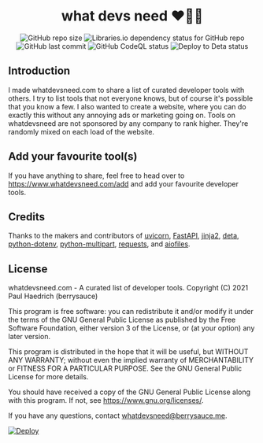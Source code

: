 <h1 align="center">what devs need ❤👨‍💻</h1>
<p align="center">
  <img alt="GitHub repo size" src="https://img.shields.io/github/repo-size/berrysauce/whatdevsneed">
  <img alt="Libraries.io dependency status for GitHub repo" src="https://img.shields.io/librariesio/github/berrysauce/whatdevsneed">
  <img alt="GitHub last commit" src="https://img.shields.io/github/last-commit/berrysauce/whatdevsneed">
  <img alt="GitHub CodeQL status" src="https://github.com/berrysauce/whatdevsneed/actions/workflows/codeql-analysis.yml/badge.svg">
  <img alt="Deploy to Deta status" src="https://github.com/berrysauce/whatdevsneed/actions/workflows/deploy.yml/badge.svg">
</p>

## Introduction
I made whatdevsneed.com to share a list of curated developer tools with others. I try to list tools that not everyone knows, but of course it's possible that you know a few. I also wanted to create a website, where you can do exactly this without any annoying ads or marketing going on. Tools on whatdevsneed are not sponsored by any company to rank higher. They're randomly mixed on each load of the website.

## Add your favourite tool(s)
If you have anything to share, feel free to head over to https://www.whatdevsneed.com/add and add your favourite developer tools.

## Credits
Thanks to the makers and contributors of [uvicorn](https://github.com/encode/uvicorn), [FastAPI](https://github.com/tiangolo/fastapi), [jinja2](https://github.com/pallets/jinja), [deta](https://www.deta.sh/), [python-dotenv](https://github.com/theskumar/python-dotenv), [python-multipart](https://github.com/andrew-d/python-multipart), [requests](https://github.com/psf/requests), and [aiofiles](https://github.com/Tinche/aiofiles).

## License
whatdevsneed.com - A curated list of developer tools.
Copyright (C) 2021 Paul Haedrich (berrysauce)

This program is free software: you can redistribute it and/or modify
it under the terms of the GNU General Public License as published by
the Free Software Foundation, either version 3 of the License, or
(at your option) any later version.

This program is distributed in the hope that it will be useful,
but WITHOUT ANY WARRANTY; without even the implied warranty of
MERCHANTABILITY or FITNESS FOR A PARTICULAR PURPOSE.  See the
GNU General Public License for more details.

You should have received a copy of the GNU General Public License
along with this program.  If not, see <https://www.gnu.org/licenses/>.

If you have any questions, contact whatdevsneed@berrysauce.me.

[![Deploy](https://button.deta.dev/1/svg)](https://go.deta.dev/deploy?repo=your-repo-url)

